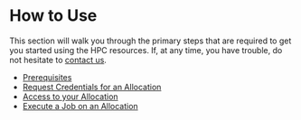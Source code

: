 # How to Use

This section will walk you through the primary steps that are required to get you started using the HPC resources. If, at any time, you have trouble, do not hesitate to [contact us](../../support.md).

* [Prerequisites](prerequisites.md)
* [Request Credentials for an Allocation](request-access.md)
* [Access to your Allocation](https://github.com/wendikristine/documentation-template/tree/62a326e16ecef2ff128ef0b976de12c16f6ea062/using-the-hpc/how-to-use/access-HPC.md)
* [Execute a Job on an Allocation](execute-a-job/)

